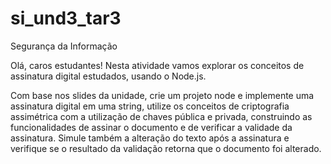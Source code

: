 # si_und3_tar3

Segurança da Informação

Olá, caros estudantes!  Nesta atividade vamos explorar os conceitos de assinatura digital estudados, usando o Node.js. 

Com base nos slides da unidade, crie um projeto node e implemente uma assinatura digital em uma string, utilize os conceitos de criptografia assimétrica com a utilização de chaves pública e privada, construindo as funcionalidades de assinar o documento e de verificar a validade da assinatura. Simule também a alteração do texto após a assinatura e verifique se o resultado da validação retorna que o documento foi alterado.
